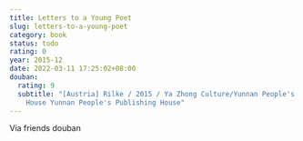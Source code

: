 ```yaml
---
title: Letters to a Young Poet
slug: letters-to-a-young-poet
category: book
status: todo
rating: 0
year: 2015-12
date: 2022-03-11 17:25:02+08:00
douban:
  rating: 9
  subtitle: "[Austria] Rilke / 2015 / Ya Zhong Culture/Yunnan People's Publishing
    House Yunnan People's Publishing House"
---
```


Via friends douban
